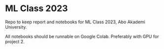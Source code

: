 # ML Class 2023

Repo to keep report and notebooks for ML Class 2023, Abo Akademi University.

All notebooks should be runnable on Google Colab. Preferably with GPU for project 2.
